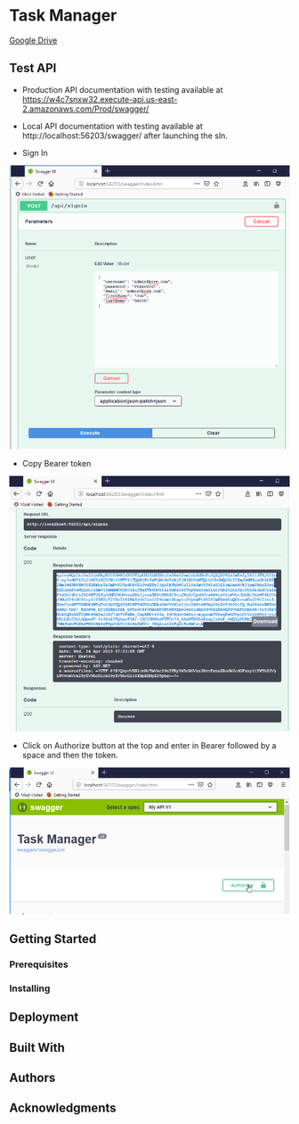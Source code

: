 # Task Manager

[Google Drive](https://drive.google.com/open?id=152iXPBzXkmBrEiGeA1CxkhKxQQXTxXR6)

## Test API
- Production API documentation with testing available at https://w4c7snxw32.execute-api.us-east-2.amazonaws.com/Prod/swagger/

- Local API documentation with testing available at http://localhost:56203/swagger/ after launching the sln.

- Sign In

![](project-files/swagger1.png)

- Copy Bearer token

![](project-files/swagger2.png)

- Click on Authorize button at the top and enter in Bearer followed by a space and then the token.

![](project-files/swagger3.png)

## Getting Started

### Prerequisites

### Installing

## Deployment

## Built With

## Authors

## Acknowledgments


